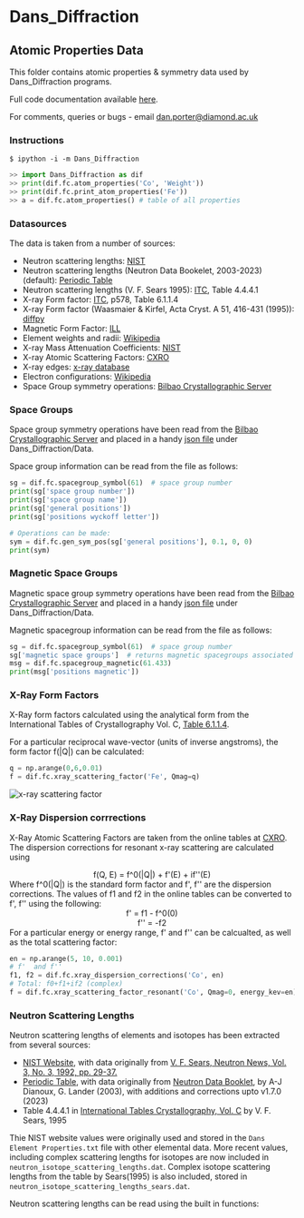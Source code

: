 # Dans_Diffraction
## Atomic Properties Data
This folder contains atomic properties & symmetry data used by Dans_Diffraction programs.

Full code documentation available [here](https://danporter.github.io/Dans_Diffraction/).

For comments, queries or bugs - email dan.porter@diamond.ac.uk


### Instructions
```text
$ ipython -i -m Dans_Diffraction
```

```python
>> import Dans_Diffraction as dif
>> print(dif.fc.atom_properties('Co', 'Weight'))
>> print(dif.fc.print_atom_properties('Fe'))
>> a = dif.fc.atom_properties() # table of all properties
```


### Datasources
The data is taken from a number of sources:
* Neutron scattering lengths: [NIST](http://www.ncnr.nist.gov/resources/n-lengths/)
* Neutron scattering lengths (Neutron Data Bookelet, 2003-2023)(default): [Periodic Table](https://github.com/pkienzle/periodictable)
* Neutron scattering lengths (V. F. Sears 1995): [ITC](https://it.iucr.org/C/), Table 4.4.4.1
* X-ray Form factor: [ITC](https://it.iucr.org/C/), p578, Table 6.1.1.4
* X-ray Form factor (Waasmaier & Kirfel, Acta Cryst. A 51, 416-431 (1995)): [diffpy](https://github.com/diffpy/libdiffpy/blob/master/src/runtime/f0_WaasKirf.dat)
* Magnetic Form Factor: [ILL](https://www.ill.eu/sites/ccsl/ffacts/ffactnode4.html)
* Element weights and radii: [Wikipedia](http://en.wikipedia.org/wiki/List_of_elements_by_atomic_properties)
* X-ray Mass Attenuation Coefficients: [NIST](https://www.nist.gov/pml/x-ray-mass-attenuation-coefficients)
* X-ray Atomic Scattering Factors: [CXRO](http://henke.lbl.gov/optical_constants/asf.html)
* X-ray edges: [x-ray database](http://xdb.lbl.gov/Section1/Table_1-1.pdf)
* Electron configurations: [Wikipedia](https://en.wikipedia.org/wiki/Electron_configurations_of_the_elements_(data_page))
* Space Group symmetry operations: [Bilbao Crystallographic Server](https://www.cryst.ehu.es/)


### Space Groups
Space group symmetry operations have been read from the [Bilbao Crystallographic Server](https://www.cryst.ehu.es/) 
and placed in a handy [json file](/SpaceGroups.json) under Dans_Diffraction/Data.

Space group information can be read from the file as follows:

```python
sg = dif.fc.spacegroup_symbol(61)  # space group number
print(sg['space group number'])
print(sg['space group name'])
print(sg['general positions'])
print(sg['positions wyckoff letter'])

# Operations can be made:
sym = dif.fc.gen_sym_pos(sg['general positions'], 0.1, 0, 0)
print(sym)
```

### Magnetic Space Groups
Magnetic space group symmetry operations have been read from the [Bilbao Crystallographic Server](https://www.cryst.ehu.es/) 
and placed in a handy [json file](/SpaceGroupsMagnetic.json) under Dans_Diffraction/Data.

Magnetic spacegroup information can be read from the file as follows:

```python
sg = dif.fc.spacegroup_symbol(61)  # space group number
sg['magnetic space groups']  # returns magnetic spacegroups associated with the spcaegroup
msg = dif.fc.spacegroup_magnetic(61.433)
print(msg['positions magnetic'])
```

### X-Ray Form Factors
X-Ray form factors calculated using the analytical form from the International Tables of Crystallography Vol. C, 
[Table 6.1.1.4](https://it.iucr.org/Cb/ch6o1v0001/table6o1o1o4.pdf).

For a particular reciprocal wave-vector (units of inverse angstroms), the form factor f(|Q|) can be calculated:

```python
q = np.arange(0,6,0.01)
f = dif.fc.xray_scattering_factor('Fe', Qmag=q)
```

![x-ray scattering factor](../../Screenshots/xray_scattering_factor.png)

### X-Ray Dispersion corrrections
X-Ray Atomic Scattering Factors are taken from the online tables at [CXRO](http://henke.lbl.gov/optical_constants/asf.html).
The dispersion corrections for resonant x-ray scattering are calculated using
<div align="center">f(Q, E) = f^0(|Q|) + f'(E) + if''(E)</div>
Where f^0(|Q|) is the standard form factor and f', f'' are the dispersion corrections. The values of f1 and f2 in the 
online tables can be converted to f', f'' using the following:
 <div align="center">f' = f1 - f^0(0)</div>
 <div align="center">f'' = -f2</div>
For a particular energy or energy range, f' and f'' can be calcualted, as well as the total scattering factor:

```python
en = np.arange(5, 10, 0.001)
# f'  and f''
f1, f2 = dif.fc.xray_dispersion_corrections('Co', en)
# Total: f0+f1+if2 (complex)
f = dif.fc.xray_scattering_factor_resonant('Co', Qmag=0, energy_kev=en)
```

### Neutron Scattering Lengths
Neutron scattering lengths of elements and isotopes has been extracted from several sources:

* [NIST Website](http://www.ncnr.nist.gov/resources/n-lengths/), with data originally from [V. F. Sears, Neutron News, Vol. 3, No. 3, 1992, pp. 29-37.](https://doi.org/10.1080/10448639208218770)
* [Periodic Table](https://github.com/pkienzle/periodictable), with data originally from [Neutron Data Booklet](https://www.ill.eu/fileadmin/user_upload/ILL/1_About_ILL/Documentation/NeutronDataBooklet.pdf), by A-J Dianoux, G. Lander (2003), with additions and corrections upto v1.7.0 (2023) 
* Table 4.4.4.1 in [International Tables Crystallography, Vol. C](https://it.iucr.org/C/) by V. F. Sears, 1995

Thie NIST website values were originally used and stored in the `Dans Element Properties.txt` file with other elemental data.
More recent values, including complex scattering lengths for isotopes are now included in `neutron_isotope_scattering_lengths.dat`.
Complex isotope scattering lengths from the table by Sears(1995) is also included, stored in `neutron_isotope_scattering_lengths_sears.dat`.

Neutron scattering lengths can be read using the built in functions:

```python

```